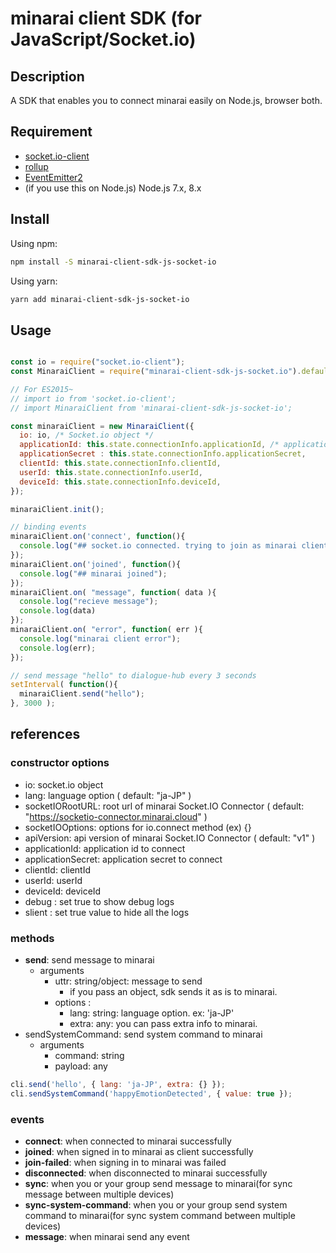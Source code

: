 minarai client SDK (for JavaScript/Socket.io)
====

## Description
A SDK that enables you to connect minarai easily on Node.js, browser both.


## Requirement
* [socket.io-client](https://github.com/socketio/socket.io-client)
* [rollup](https://github.com/rollup/rollup)
* [EventEmitter2](https://github.com/asyncly/EventEmitter2)
* (if you use this on Node.js) Node.js 7.x, 8.x

## Install
Using npm:
```sh
npm install -S minarai-client-sdk-js-socket-io
```

Using yarn:
```sh
yarn add minarai-client-sdk-js-socket-io
```

## Usage
```js

const io = require("socket.io-client");
const MinaraiClient = require("minarai-client-sdk-js-socket.io").default;

// For ES2015~
// import io from 'socket.io-client';
// import MinaraiClient from 'minarai-client-sdk-js-socket-io';

const minaraiClient = new MinaraiClient({
  io: io, /* Socket.io object */
  applicationId: this.state.connectionInfo.applicationId, /* application's id you want to connect */
  applicationSecret : this.state.connectionInfo.applicationSecret,
  clientId: this.state.connectionInfo.clientId,
  userId: this.state.connectionInfo.userId,
  deviceId: this.state.connectionInfo.deviceId,
});

minaraiClient.init();

// binding events
minaraiClient.on('connect', function(){
  console.log("## socket.io connected. trying to join as minarai client");
});
minaraiClient.on('joined', function(){
  console.log("## minarai joined");
});
minaraiClient.on( "message", function( data ){
  console.log("recieve message");
  console.log(data)
});
minaraiClient.on( "error", function( err ){
  console.log("minarai client error");
  console.log(err);
});

// send message "hello" to dialogue-hub every 3 seconds
setInterval( function(){
  minaraiClient.send("hello");
}, 3000 );
```

## references
### constructor options
 * io: socket.io object
 * lang: language option ( default: "ja-JP" )
 * socketIORootURL: root url of minarai Socket.IO Connector ( default: "https://socketio-connector.minarai.cloud" )
 * socketIOOptions: options for io.connect method (ex) {}
 * apiVersion: api version of minarai Socket.IO Connector ( default: "v1" )
 * applicationId: application id to connect
 * applicationSecret: application secret to connect
 * clientId: clientId
 * userId: userId
 * deviceId: deviceId
 * debug : set true to show debug logs
 * slient : set true value to hide all the logs

### methods
 * **send**: send message to minarai
   * arguments
     * uttr: string/object: message to send
       * if you pass an object, sdk sends it as is to minarai.
     * options :
       * lang: string: language option. ex: 'ja-JP'
       * extra: any: you can pass extra info to minarai.
 * sendSystemCommand: send system command to minarai
   * arguments
     * command: string
     * payload: any

```js
cli.send('hello', { lang: 'ja-JP', extra: {} });
cli.sendSystemCommand('happyEmotionDetected', { value: true });
```

### events
 * **connect**: when connected to minarai successfully
 * **joined**: when signed in to minarai as client successfully
 * **join-failed**: when signing in to minarai was failed
 * **disconnected**: when disconnected to minarai successfully
 * **sync**: when you or your group send message to minarai(for sync message between multiple devices)
 * **sync-system-command**: when you or your group send system command to minarai(for sync system command between multiple devices)
 * **message**: when minarai send any event

